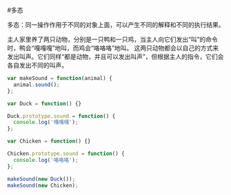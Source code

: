 #多态

多态：同一操作作用于不同的对象上面，可以产生不同的解释和不同的执行结果。

主人家里养了两只动物，分别是一只鸭和一只鸡，当主人向它们发出“叫”的命令时，鸭会“嘎嘎嘎”地叫，而鸡会“咯咯咯”地叫。
这两只动物都会以自己的方式来发出叫声。它们同样“都是动物，并且可以发出叫声”，但根据主人的指令，它们会各自发出不同的叫声。

```javascript
var makeSound = function(animal) {
  animal.sound();
};

var Duck = function() {}

Duck.prototype.sound = function() {
  console.log('嘎嘎嘎');
};

var Chicken = function() {}

Chicken.prototype.sound = function() {
  console.log('咯咯咯');
};

makeSound(new Duck());
makeSound(new Chicken);
```
